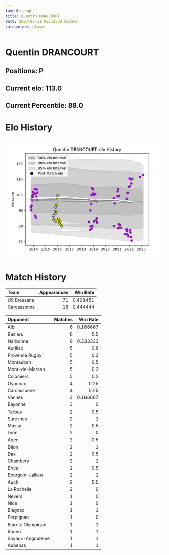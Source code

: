 ```yaml
---  
layout: page  
title: Quentin DRANCOURT  
date: 2023-03-11 00:12:50.091558  
categories: player  
---
```

# Quentin DRANCOURT

## Positions: P

## Current elo: 113.0

## Current Percentile: 88.0

# Elo History


![elo history](history_QuentinDRANCOURT.png)
# Match History


| Team        |   Appearances |   Win Rate |
|:------------|--------------:|-----------:|
| US Bressane |            71 |   0.408451 |
| Carcassonne |            18 |   0.444444 |

| Opponent           |   Matches |   Win Rate |
|:-------------------|----------:|-----------:|
| Albi               |         6 |   0.166667 |
| Beziers            |         6 |   0.5      |
| Narbonne           |         6 |   0.333333 |
| Aurillac           |         5 |   0.6      |
| Provence Rugby     |         5 |   0.3      |
| Montauban          |         5 |   0.5      |
| Mont-de-Marsan     |         5 |   0.3      |
| Colomiers          |         5 |   0.2      |
| Oyonnax            |         4 |   0.25     |
| Carcassonne        |         4 |   0.25     |
| Vannes             |         3 |   0.166667 |
| Bayonne            |         3 |   0        |
| Tarbes             |         2 |   0.5      |
| Suresnes           |         2 |   1        |
| Massy              |         2 |   0.5      |
| Lyon               |         2 |   0        |
| Agen               |         2 |   0.5      |
| Dijon              |         2 |   1        |
| Dax                |         2 |   0.5      |
| Chambery           |         2 |   1        |
| Brive              |         2 |   0.5      |
| Bourgoin-Jallieu   |         2 |   1        |
| Auch               |         2 |   0.5      |
| La Rochelle        |         2 |   0        |
| Nevers             |         1 |   0        |
| Nice               |         1 |   0        |
| Blagnac            |         1 |   1        |
| Perpignan          |         1 |   0        |
| Biarritz Olympique |         1 |   1        |
| Rouen              |         1 |   1        |
| Soyaux-Angouleme   |         1 |   1        |
| Aubenas            |         1 |   1        |